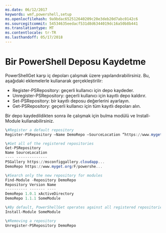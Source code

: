 ```yaml
---
ms.date: 06/12/2017
keywords: wmf,powershell,setup
ms.openlocfilehash: 9a9bdac652512640209c20e3deb20d7abc0142c6
ms.sourcegitcommit: 54534635eedacf531d8d6344019dc16a50b8b441
ms.translationtype: MT
ms.contentlocale: tr-TR
ms.lasthandoff: 05/17/2018
---
```

# <a name="register-a-powershell-repository"></a>Bir PowerShell Deposu Kaydetme
PowerShellGet karşı iç depoları çalışmak üzere yapılandırabilirsiniz. Bu, aşağıdaki eklemelerle kullanarak gerçekleştirilir:
- Register-PSRepository: geçerli kullanıcı için depo kaydeder.
- Unregister-PSRepository: geçerli kullanıcı için kayıtlı depo kaldırır.
- Set-PSRepository: bir kayıtlı deposu değerlerini ayarlayın.
- Get-PSRepository: geçerli kullanıcı için tüm kayıtlı depoları alın.

Bir depo kaydedildikten sonra ile çalışmak için bulma modülü ve Install-Module kullanabilirsiniz.

```powershell
\#Register a default repository
Register-PSRepository –Name DemoRepo –SourceLocation “https://www.myget.org/F/powershellgetdemo/api/v2” –PublishLocation “<https://www.myget.org/F/powershellgetdemo/api/v2>/package” –InstallationPolicy –Trusted

\#Get all of the registered repositories
Get-PSRepository
Name SourceLocation
---- --------------
PSGallery https://msconfiggallery.cloudapp...
DemoRepo https://www.myget.org/F/powershe...

\#Search only the new repository for modules
Find-Module -Repository DemoRepo
Repository Version Name
---------- ------- ----
DemoRepo 1.0.1 xActiveDirectory
DemoRepo 1.1.1 SomeModule

\#By default, PowerShellGet operates against all registered repositories when none is specified. In this example, the “SomeModule” module is installed from the DemoRepo.
Install-Module SomeModule

\#Removing a repository
Unregister-PSRepository DemoRepo
```
